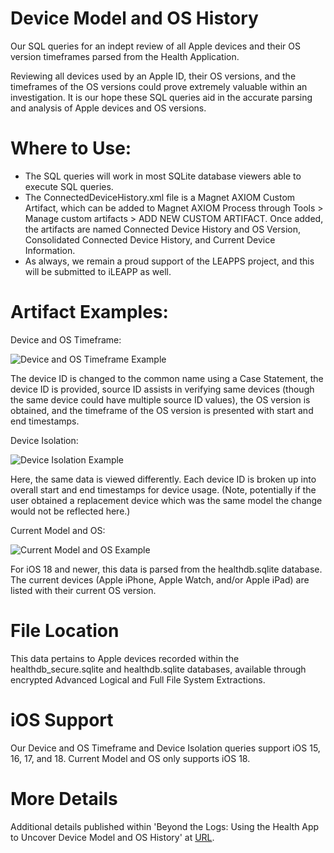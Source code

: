 # Device Model and OS History
Our SQL queries for an indept review of all Apple devices and their OS version timeframes parsed from the Health Application. 

Reviewing all devices used by an Apple ID, their OS versions, and the timeframes of the OS versions could prove extremely valuable within an investigation. It is our hope these SQL queries aid in the accurate parsing and analysis of Apple devices and OS versions.

# Where to Use:

- The SQL queries will work in most SQLite database viewers able to execute SQL queries. 
- The ConnectedDeviceHistory.xml file is a Magnet AXIOM Custom Artifact, which can be added to Magnet AXIOM Process through Tools > Manage custom artifacts > ADD NEW CUSTOM ARTIFACT. Once added, the artifacts are named Connected Device History and OS Version, Consolidated Connected Device History, and Current Device Information.
- As always, we remain a proud support of the LEAPPS project, and this will be submitted to iLEAPP as well. 

# Artifact Examples:
Device and OS Timeframe:

![Device and OS Timeframe Example](https://github.com/user-attachments/assets/346cb83c-b3fe-4d8d-bbbe-3646d74a362e)

The device ID is changed to the common name using a Case Statement, the device ID is provided, source ID assists in verifying same devices (though the same device could have multiple source ID values), the OS version is obtained, and the timeframe of the OS version is presented with start and end timestamps. 

Device Isolation:

![Device Isolation Example](https://github.com/user-attachments/assets/b5b81c28-9064-452d-a0a8-1d5382bd9d96)

Here, the same data is viewed differently. Each device ID is broken up into overall start and end timestamps for device usage. (Note, potentially if the user obtained a replacement device which was the same model the change would not be reflected here.)

Current Model and OS:

![Current Model and OS Example](https://github.com/user-attachments/assets/baa5b5ae-ac97-4ac8-93ae-adcde10759c2)

For iOS 18 and newer, this data is parsed from the healthdb.sqlite database. The current devices (Apple iPhone, Apple Watch, and/or Apple iPad) are listed with their current OS version. 

# File Location
This data pertains to Apple devices recorded within the healthdb_secure.sqlite and healthdb.sqlite databases, available through encrypted Advanced Logical and Full File System Extractions.

# iOS Support
Our Device and OS Timeframe and Device Isolation queries support iOS 15, 16, 17, and 18. Current Model and OS only supports iOS 18.

# More Details
Additional details published within 'Beyond the Logs: Using the Health App to Uncover Device Model and OS History' at [URL](https://metadataperspective.com/2025/01/30/beyond-the-logs-using-the-health-app-to-uncover-device-model-and-os-history/).
